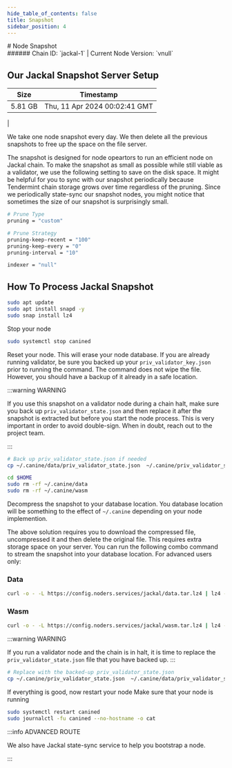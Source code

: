 ```yaml
---
hide_table_of_contents: false
title: Snapshot
sidebar_position: 4
---
```


<div class="h1-with-icon icon-jackal">
# Node Snapshot
</div>
###### Chain ID: `jackal-1` | Current Node Version: `vnull`

## Our Jackal Snapshot Server Setup

| Size   | Timestamp   |
|--------|-------------|
| 5.81 GB | Thu, 11 Apr 2024 00:02:41 GMT |


We take one node snapshot every day. We then delete all the previous snapshots to free up the space on the file server.

The snapshot is designed for node opeartors to run an efficient node on Jackal chain. To make the snapshot as small as possible while still viable as a validator, we use the following setting to save on the disk space. It might be helpful for you to sync with our snapshot periodically because Tendermint chain storage grows over time regardless of the pruning. Since we periodically state-sync our snapshot nodes, you might notice that sometimes the size of our snapshot is surprisingly small.

```bash title="app.toml"
# Prune Type
pruning = "custom"

# Prune Strategy
pruning-keep-recent = "100"
pruning-keep-every = "0"
pruning-interval = "10"
```

```bash title="config.toml"
indexer = "null"
```

## How To Process Jackal Snapshot
```bash
sudo apt update
sudo apt install snapd -y
sudo snap install lz4
```

Stop your node
```bash
sudo systemctl stop canined
```
Reset your node. This will erase your node database. If you are already running validator, be sure you backed up your `priv_validator_key.json` prior to running the command. The command does not wipe the file. However, you should have a backup of it already in a safe location.

:::warning WARNING

If you use this snapshot on a validator node during a chain halt, make sure you back up `priv_validator_state.json` and then replace it after the snapshot is extracted but before you start the node process. This is very important in order to avoid double-sign. When in doubt, reach out to the project team.

:::

```bash
# Back up priv_validator_state.json if needed
cp ~/.canine/data/priv_validator_state.json  ~/.canine/priv_validator_state.json

cd $HOME
sudo rm -rf ~/.canine/data
sudo rm -rf ~/.canine/wasm
```

Decompress the snapshot to your database location. You database location will be something to the effect of `~/.canine` depending on your node implemention.

The above solution requires you to download the compressed file, uncompressed it and then delete the original file. This requires extra storage space on your server. You can run the following combo command to stream the snapshot into your database location. For advanced users only:
### Data
```bash
curl -o - -L https://config.noders.services/jackal/data.tar.lz4 | lz4 -d | tar -x -C ~/.canine
```
### Wasm
```bash
curl -o - -L https://config.noders.services/jackal/wasm.tar.lz4 | lz4 -d | tar -x -C ~/.canine
```

:::warning WARNING

If you run a validator node and the chain is in halt, it is time to replace the `priv_validator_state.json` file that you have backed up.
:::

```bash
# Replace with the backed-up priv_validator_state.json
cp ~/.canine/priv_validator_state.json  ~/.canine/data/priv_validator_state.json
```

If everything is good, now restart your node
Make sure that your node is running

```bash
sudo systemctl restart canined
sudo journalctl -fu canined --no-hostname -o cat
```

:::info ADVANCED ROUTE

We also have Jackal state-sync service to help you bootstrap a node.

:::
